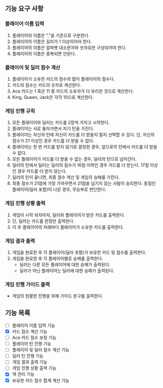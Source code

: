 ## 기능 요구 사항

### 플레이어 이름 입력

1. 플레이어의 이름은 ","을 기준으로 구분한다.
2. 플레이어의 이름은 길이가 1 이상이어야 한다.
3. 플레이어의 이름은 알파벳 대소문자와 숫자로만 구성되어야 한다.
4. 플레이어의 이름은 중복되면 안된다.

### 플레이어 및 딜러 점수 계산

1. 플레이어가 소유한 카드의 점수의 합이 플레이어의 점수다.
2. 카드의 점수는 카드의 숫자로 계산한다.
3. Ace 카드는 1 혹은 11 중 카드의 소유자가 더 유리한 것으로 계산한다.
4. King, Queen, Jack은 각각 10으로 계산한다.

### 게임 진행 규칙

1. 모든 플레이어와 딜러는 카드를 2장씩 가지고 시작한다.
2. 플레이어는 서로 돌아가면서 자기 턴을 가진다.
3. 플레이어는 자신의 턴에 자신이 카드를 더 받을지 말지 선택할 수 있다. 단, 자신의 점수가 21 이상인 경우 카드를 더 받을 수 없다.
4. 플레이어는 한 번 카드를 받지 않기로 결정한 경우, 앞으로의 턴에서 카드를 더 받을 수 없다.
5. 모든 플레이어가 카드를 더 받을 수 없는 경우, 딜러의 턴으로 넘어간다.
6. 딜러의 턴에서 딜러는 딜러의 점수가 16점 이하인 경우 카드를 더 받는다. 17점 이상인 경우 카드를 더 받지 않는다.
7. 딜러의 턴이 끝나면, 최종 점수 계산 및 게임의 승패를 가린다.
8. 최종 점수가 21점에 가장 가까우면서 21점을 넘기지 않는 사람이 승리한다. 동점인 플레이어(딜러 포함)이 나온 경우, 무승부로 판단한다.

### 게임 진행 상황 출력

1. 게임이 시작 되자마자, 딜러와 플레이어가 받은 카드를 출력한다.
2. 단, 딜러는 카드를 한장만 출력한다.
3. 이 후 플레이어의 차례마다 플레이어가 소유한 카드를 출력한다.

### 게임 결과 출력

1. 게임을 완료한 후 각 플레이어(딜러 포함)가 보유한 카드 및 점수를 출력한다.
2. 게임을 완료한 후 각 플레이어별로 승패를 출력한다.
    - 딜러는 다른 모든 플레이어에 대한 승패가 출력된다.
    - 딜러가 아닌 플레이어는 딜러에 대한 승패가 출력된다.

### 게임 진행 가이드 출력

- 게임의 원활한 진행을 위해 가이드 문구를 출력한다.

## 기능 목록

- [ ] 플레이어 이름 입력 기능
- [x] 카드 점수 계산 기능
- [ ] Ace 카드 점수 보정 기능
- [ ] 플레이어 턴 진행 기능
- [ ] 플레이어 및 딜러 점수 계산 기능
- [ ] 딜러 턴 진행 기능
- [ ] 게임 결과 출력 기능
- [ ] 게임 진행 상황 출력 기능
- [x] 덱 관리 기능
- [x] 보유한 카드 점수 합계 계산 기능
